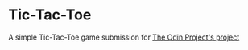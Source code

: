 # Tic-Tac-Toe
A simple Tic-Tac-Toe game submission for [The Odin Project's project](https://www.theodinproject.com/lessons/node-path-javascript-tic-tac-toe)
